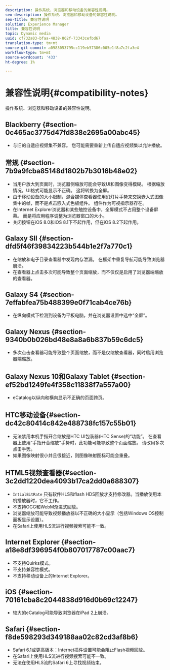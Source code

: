 ```yaml
---
description: 操作系统、浏览器和移动设备的兼容性说明。
seo-description: 操作系统、浏览器和移动设备的兼容性说明。
seo-title: 兼容性说明
solution: Experience Manager
title: 兼容性说明
topic: Dynamic media
uuid: cf732a03-bfaa-4838-862f-73343cefbd67
translation-type: tm+mt
source-git-commit: a0983053795cc119eb57386c005e1f8a7c2fa3e4
workflow-type: tm+mt
source-wordcount: '433'
ht-degree: 1%

---
```



# 兼容性说明{#compatibility-notes}

<!-- Updated June 1, 2020 from https://wiki.corp.adobe.com/pages/viewpage.action?spaceKey=scene7qa&title=s7Viewers%2C+S7SDK%2C+S7OnDemand+Release+Notes - Contact is Sasha -->

操作系统、浏览器和移动设备的兼容性说明。

## Blackberry {#section-0c465ac3775d47fd838e2695a00abc45}

* 与旧的自适应视频集不兼容。 您可能需要重新上传自适应视频集以允许播放。

## 常规 {#section-7b9a9fcba85148d1802b7b3016b48e02}

* 当用户放大到页面时，浏览器侧缩放可能会导致UI和图像变得模糊。 根据缩放情况，UI格式可能显示不正确。 这将转换为全屏。
* 由于移动设备的大小限制，混合媒体查看器使用幻灯片手势来交换嵌入式图像集中的帧，而不是点击嵌入式色板组件。 组件作为可视指示器存在。
* 在Internet Explorer浏览器和某些触控设备中，全屏模式不占用整个设备屏幕。 而是将应用程序调整为浏览器窗口的大小。
* 关闭按钮在iOS 8.0和iOS 8.1下不起作用，但在iOS 8.2下起作用。

## Galaxy SII {#section-dfd5f46f39834223b544b1e2f7a770c1}

* 在缩放和电子目录查看器中发现内存泄漏。 在框架中重复导航可能导致浏览器崩溃。
* 在查看器上点击多次可能导致整个页面缩放，而不仅仅是启用了浏览器端缩放的查看器。

## Galaxy S4 {#section-7effabfea75b488399e0f71cab4ce76b}

* 在纵向模式下检测到设备为平板电脑，并在浏览器设置中选中“全屏”。

## Galaxy Nexus {#section-9340b0b026bd48e8a8a6b837b59c6dc5}

* 多次点击查看器可能导致整个页面缩放，而不是仅缩放查看器，同时启用浏览器端缩放。

## Galaxy Nexus 10和Galaxy Tablet {#section-ef52bd1249fe4f358c11838f7a557a00}

* eCatalog以纵向和横向显示不正确的页面跨页。

## HTC移动设备{#section-dc42c80414c842e488738fc157c55b01}

* 无法禁用本机手指开合缩放是HTC UI包装器(HTC Sense)的“功能”。 在查看器上使用“手指开合缩放”手势时，此功能可能导致整个页面缩放。 请改用多次点击手势。
* 如果图像映射很小并且很接近，则图像映射图标可能会重叠。

## HTML5视频查看器{#section-3c2dd1220dea4093b17ca2dd0a688307}

* `IntialBitRate` 只有软件HLS和flash HDS回放才支持修改器。当播放使用本机播放器时，它不工作。
* 不支持OGG和WebM渐进式回放。
* 浏览器缩放可能导致视频播放器以不正确的大小显示（包括Windows OS控制面板显示设置）。
* 在Safari上使用HLS流进行视频搜索可能不一致。

## Internet Explorer {#section-a18e8df396954f0b807017787c00aac7}

* 不支持Quirks模式。
* 不支持兼容性模式。
* 不支持移动设备上的Internet Explorer。

## iOS {#section-70161cba8c2044838d916d0b69c12247}

* 较大的eCatalog可能导致浏览器在iPad 2上崩溃。

## Safari {#section-f8de598293d349188aa02c82cd3af8b6}

* Safari 6.1或更高版本：Internet插件设置可能会阻止Flash视频回放。
* 在Safari上使用HLS流进行视频搜索可能不一致。
* 无法在使用HLS流的Safari 6上寻找视频结束。

